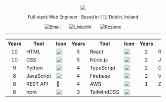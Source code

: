 <p align="center">
  <img src="https://capsule-render.vercel.app/api?type=waving&color=gradient&height=200&section=header&text=Austin%20Michaud&fontSize=40&fontAlign=70&fontColor=ffffff" />
</p>

<p align="center">
  Full-stack Web Engineer · Based in 🇮🇪 Dublin, Ireland
</p>

<p align="center">

  <a href="mailto:austinthemichaud@gmail.com" style="margin: 0 12px;">
    <img alt="Email" src="https://img.shields.io/badge/%20Email-austinthemichaud@gmail.com-FFAAA5?style=for-the-badge&logo=gmail&logoColor=white" />
  </a>

  <a href="https://www.linkedin.com/in/austin-michaud-9b25aa141/" target="_blank" rel="noopener noreferrer" style="margin: 0 12px;">
    <img alt="LinkedIn" src="https://img.shields.io/badge/🔗%20LinkedIn-austinmichaud-A0CED9?style=for-the-badge&logo=linkedin&logoColor=white" />
  </a>

  <a href="https://www.linkedin.com/in/austin-michaud-9b25aa141/overlay/1752781273855/single-media-viewer/?profileId=ACoAACJv_xYBqUJ-FUTlMtPBP-UByo5rH0GVlxE" target="_blank" rel="noopener noreferrer" style="margin: 0 12px;">
    <img alt="Resume" src="https://img.shields.io/badge/📄%20Resume-View%20on%20LinkedIn-B4E7B1?style=for-the-badge&logo=linkedin&logoColor=white" />
  </a>

</p>

---

<table align="center">
  <tr>
    <th>Years</th>
    <th>Tool</th>
    <th>Icon</th>
    <th>Years</th>
    <th>Tool</th>
    <th>Icon</th>
    <th>Years</th>
    <th>Tool</th>
    <th>Icon</th>
  </tr>
  <tr>
    <td align="center">10</td>
    <td title="Markup language for creating web pages">HTML</td>
    <td><img src="https://skillicons.dev/icons?i=html" height="20"/></td>
    <td align="center">5</td>
    <td title="Popular frontend library for building UIs">React</td>
    <td><img src="https://skillicons.dev/icons?i=react" height="20"/></td>
    <td align="center">2</td>
    <td title="React component testing library">React TL</td>
    <td>🧪</td>
  </tr>
  <tr>
    <td align="center">10</td>
    <td title="Style sheet language for describing presentation">CSS</td>
    <td><img src="https://skillicons.dev/icons?i=css" height="20"/></td>
    <td align="center">5</td>
    <td title="JavaScript runtime for backend development">Node.js</td>
    <td><img src="https://skillicons.dev/icons?i=nodejs" height="20"/></td>
    <td align="center">2</td>
    <td title="JavaScript testing framework">Jest</td>
    <td><img src="https://skillicons.dev/icons?i=jest" height="20"/></td>
  </tr>
  <tr>
    <td align="center">9</td>
    <td title="General-purpose programming language">Python</td>
    <td><img src="https://skillicons.dev/icons?i=python" height="20"/></td>
    <td align="center">4</td>
    <td title="Typed superset of JavaScript">TypeScript</td>
    <td><img src="https://skillicons.dev/icons?i=ts" height="20"/></td>
    <td align="center">2</td>
    <td title="Query language for APIs and data">GraphQL</td>
    <td><img src="https://skillicons.dev/icons?i=graphql" height="20"/></td>
  </tr>
  <tr>
    <td align="center">8</td>
    <td title="Scripting language for the web">JavaScript</td>
    <td><img src="https://skillicons.dev/icons?i=js" height="20"/></td>
    <td align="center">4</td>
    <td title="Backend-as-a-service platform by Google">Firebase</td>
    <td><img src="https://skillicons.dev/icons?i=firebase" height="20"/></td>
    <td align="center">2</td>
    <td title="Fast frontend build tool and dev server">Vite</td>
    <td><img src="https://skillicons.dev/icons?i=vite" height="20"/></td>
  </tr>
  <tr>
    <td align="center">8</td>
    <td title="Interface for communicating with servers">REST API</td>
    <td>🔧</td>
    <td align="center">4</td>
    <td title="Cloud computing services platform">AWS</td>
    <td><img src="https://skillicons.dev/icons?i=aws" height="20"/></td>
    <td align="center">1</td>
    <td title="Minimal state management library for React">Zustand</td>
    <td>🧩</td>
  </tr>
  <tr>
    <td align="center">6</td>
    <td title="Package manager for JavaScript">npm</td>
    <td><img src="https://skillicons.dev/icons?i=npm" height="20"/></td>
    <td align="center">3</td>
    <td title="Utility-first CSS framework">TailwindCSS</td>
    <td><img src="https://skillicons.dev/icons?i=tailwind" height="20"/></td>
    <td></td>
    <td></td>
    <td></td>
  </tr>
</table>
